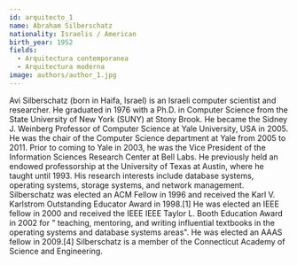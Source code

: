 ```yaml
---
id: arquitecto_1
name: Abraham Silberschatz
nationality: Israelis / American
birth_year: 1952
fields:
  - Arquitectura contemporanea
  - Arquitectura moderna
image: authors/author_1.jpg
---
```


Avi Silberschatz (born in Haifa, Israel) is an Israeli computer scientist and researcher. He graduated in 1976 with a Ph.D. in Computer Science from the State University of New York (SUNY) at Stony Brook. He became the Sidney J. Weinberg Professor of Computer Science at Yale University, USA in 2005. He was the chair of the Computer Science department at Yale from 2005 to 2011. Prior to coming to Yale in 2003, he was the Vice President of the Information Sciences Research Center at Bell Labs. He previously held an endowed professorship at the University of Texas at Austin, where he taught until 1993. His research interests include database systems, operating systems, storage systems, and network management. Silberschatz was elected an ACM Fellow in 1996 and received the Karl V. Karlstrom Outstanding Educator Award in 1998.[1] He was elected an IEEE fellow in 2000 and received the IEEE IEEE Taylor L. Booth Education Award in 2002 for " teaching, mentoring, and writing influential textbooks in the operating systems and database systems areas". He was elected an AAAS fellow in 2009.[4] Silberschatz is a member of the Connecticut Academy of Science and Engineering.